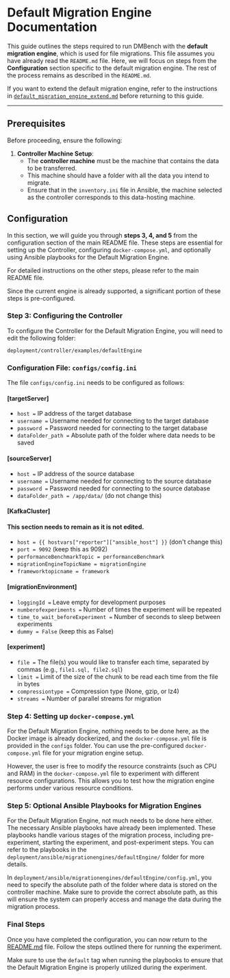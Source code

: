 
# Default Migration Engine Documentation

This guide outlines the steps required to run DMBench with the **default migration engine**, which is used for file migrations. 
This file assumes you have already read the `README.md` file. Here, we will focus on steps from the **Configuration** section specific to the default migration engine. The rest of the process remains as described in the `README.md`.

If you want to extend the default migration engine, refer to the instructions in [`default_migration_engine_extend.md`](default_migration_engine_extend.md) before returning to this guide.

---

## Prerequisites

Before proceeding, ensure the following:

1. **Controller Machine Setup**:  
   - The **controller machine** must be the machine that contains the data to be transferred.  
   - This machine should have a folder with all the data you intend to migrate.  
   - Ensure that in the `inventory.ini` file in Ansible, the machine selected as the controller corresponds to this data-hosting machine.

## Configuration

In this section, we will guide you through **steps 3, 4, and 5** from the configuration section of the main README file. These steps are essential for setting up the Controller, configuring `docker-compose.yml`, and optionally using Ansible playbooks for the Default Migration Engine.

For detailed instructions on the other steps, please refer to the main README file.

Since the current engine is already supported, a significant portion of these steps is pre-configured.

### Step 3: Configuring the Controller

To configure the Controller for the Default Migration Engine, you will need to edit the following folder:

`deployment/controller/examples/defaultEngine`

### Configuration File: `configs/config.ini`

The file `configs/config.ini` needs to be configured as follows:

#### [targetServer]

- `host =` IP address of the target database  
- `username =` Username needed for connecting to the target database  
- `password =` Password needed for connecting to the target database  
- `dataFolder_path =` Absolute path of the folder where data needs to be saved

#### [sourceServer]

- `host =` IP address of the source database  
- `username =` Username needed for connecting to the source database  
- `password =` Password needed for connecting to the source database  
- `dataFolder_path = /app/data/` (do not change this)

#### [KafkaCluster]
#### This section needs to remain as it is not edited.
- `host = {{ hostvars["reporter"]["ansible_host"] }}` (don't change this)
- `port = 9092` (keep this as 9092)  
- `performanceBenchmarkTopic = performanceBenchmark`  
- `migrationEngineTopicName = migrationEngine`  
- `frameworktopicname = framework`  

#### [migrationEnvironment]

- `loggingId =` Leave empty for development purposes  
- `numberofexperiments =` Number of times the experiment will be repeated  
- `time_to_wait_beforeExperiment =` Number of seconds to sleep between experiments  
- `dummy = False` (keep this as False)

#### [experiment]

- `file =` The file(s) you would like to transfer each time, separated by commas (e.g., `file1.sql, file2.sql`)  
- `limit =` Limit of the size of the chunk to be read each time from the file in bytes  
- `compressiontype =` Compression type (None, gzip, or lz4)  
- `streams =` Number of parallel streams for migration

### Step 4: Setting up `docker-compose.yml`

For the  Default Migration Engine, nothing needs to be done here, as the Docker image is already dockerized, and the `docker-compose.yml` file is provided in the `configs` folder. You can use the pre-configured `docker-compose.yml` file for your migration engine setup.

However, the user is free to modify the resource constraints (such as CPU and RAM) in the `docker-compose.yml` file to experiment with different resource configurations. This allows you to test how the migration engine performs under various resource conditions.

### Step 5: Optional Ansible Playbooks for Migration Engines

For the Default Migration Engine, not much needs to be done here either. The necessary Ansible playbooks have already been implemented. These playbooks handle various stages of the migration process, including pre-experiment, starting the experiment, and post-experiment steps. You can refer to the playbooks in the `deployment/ansible/migrationengines/defaultEngine/` folder for more details.

In `deployment/ansible/migrationengines/defaultEngine/config.yml`, you need to specify the absolute path of the folder where data is stored on the controller machine. Make sure to provide the correct absolute path, as this will ensure the system can properly access and manage the data during the migration process.

### Final Steps

Once you have completed the configuration, you can now return to the [README.md](README.md) file. Follow the steps outlined there for running the experiment. 

Make sure to use the `default` tag when running the playbooks to ensure that the Default Migration Engine is properly utilized during the experiment.
